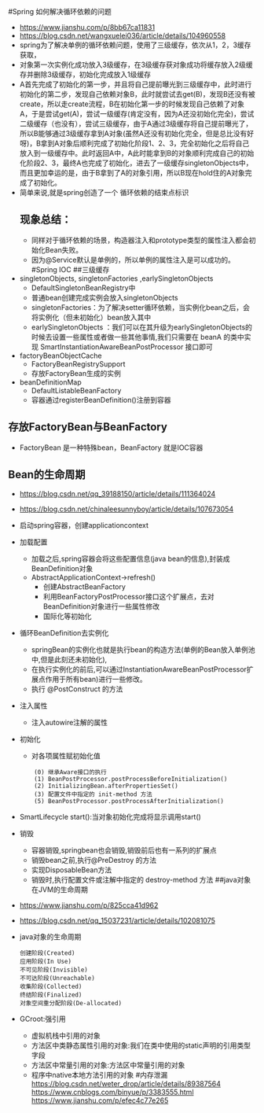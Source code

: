 #Spring 如何解决循环依赖的问题
* https://www.jianshu.com/p/8bb67ca11831
* https://blog.csdn.net/wangxuelei036/article/details/104960558
* spring为了解决单例的循环依赖问题，使用了三级缓存，依次从1，2，3缓存获取，
* 对象第一次实例化成功放入3级缓存，在3级缓存获对象成功将缓存放入2级缓存并删除3级缓存，初始化完成放入1级缓存
* A首先完成了初始化的第一步，并且将自己提前曝光到三级缓存中，此时进行初始化的第二步，发现自己依赖对象B，此时就尝试去get(B)，发现B还没有被create，所以走create流程，B在初始化第一步的时候发现自己依赖了对象A，于是尝试get(A)，尝试一级缓存(肯定没有，因为A还没初始化完全)，尝试二级缓存（也没有），尝试三级缓存，由于A通过3级缓存将自己提前曝光了，所以B能够通过3级缓存拿到A对象(虽然A还没有初始化完全，但是总比没有好呀)，B拿到A对象后顺利完成了初始化阶段1、2、3，完全初始化之后将自己放入到一级缓存中。此时返回A中，A此时能拿到B的对象顺利完成自己的初始化阶段2、3，最终A也完成了初始化，进去了一级缓存singletonObjects中，而且更加幸运的是，由于B拿到了A的对象引用，所以B现在hold住的A对象完成了初始化。
* 简单来说,就是spring创造了一个 循环依赖的结束点标识
    ## 现象总结：
    * 同样对于循环依赖的场景，构造器注入和prototype类型的属性注入都会初始化Bean失败。
    * 因为@Service默认是单例的，所以单例的属性注入是可以成功的。
#Spring IOC
##三级缓存
* singletonObjects, singletonFactories ,earlySingletonObjects
    * DefaultSingletonBeanRegistry中
    * 普通bean创建完成实例会放入singletonObjects
    * singletonFactories：为了解决setter循环依赖，当实例化bean之后，会将实例化（但未初始化）bean放入其中
    * earlySingletonObjects ：我们可以在其升级为earlySingletonObjects的时候去设置一些属性或者做一些其他事情,我们只需要在 beanA 的类中实现 SmartInstantiationAwareBeanPostProcessor 接口即可
* factoryBeanObjectCache
    * FactoryBeanRegistrySupport
    * 存放FactoryBean生成的实例
* beanDefinitionMap
    * DefaultListableBeanFactory
    * 容器通过registerBeanDefinition()注册到容器    
## 存放FactoryBean与BeanFactory   
* FactoryBean 是一种特殊bean，BeanFactory 就是IOC容器
## Bean的生命周期
* https://blog.csdn.net/qq_39188150/article/details/111364024
* https://blog.csdn.net/chinaleesunnyboy/article/details/107673054
* 启动spring容器，创建applicationcontext
* 加载配置
    * 加载之后,spring容器会将这些配置信息(java bean的信息),封装成BeanDefinition对象
    * AbstractApplicationContext->refresh()
        * 创建AbstractBeanFactory
        * 利用BeanFactoryPostProcessor接口这个扩展点，去对BeanDefinition对象进行一些属性修改
        * 国际化等初始化
* 循环BeanDefinition去实例化
    * springBean的实例化也就是执行bean的构造方法(单例的Bean放入单例池中,但是此刻还未初始化),
    * 在执行实例化的前后,可以通过InstantiationAwareBeanPostProcessor扩展点作用于所有bean)进行一些修改。
    * 执行 @PostConstruct 的方法
* 注入属性
    * 注入autowire注解的属性
* 初始化
    * 对各项属性赋初始化值
    ````  
        (0) 继承Aware接口的执行
        (1) BeanPostProcessor.postProcessBeforeInitialization()
        (2) InitializingBean.afterPropertiesSet()
        (3) 配置文件中指定的 init-method 方法
        (5) BeanPostProcessor.postProcessAfterInitialization()     	   
    ````
* SmartLifecycle start():当对象初始化完成将显示调用start()
    
* 销毁
    * 容器销毁,springbean也会销毁,销毁前后也有一系列的扩展点
    * 销毁bean之前,执行@PreDestroy 的方法
    * 实现DisposableBean方法 
    * 销毁时,执行配置文件或注解中指定的 destroy-method 方法
##java对象在JVM的生命周期
* https://www.jianshu.com/p/825cca41d962
* https://blog.csdn.net/qq_15037231/article/details/102081075
* java对象的生命周期
    ````
    创建阶段(Created)
    应用阶段(In Use)
    不可见阶段(Invisible)
    不可达阶段(Unreachable)
    收集阶段(Collected)
    终结阶段(Finalized)
    对象空间重分配阶段(De-allocated)
    ````
* GCroot:强引用
    * 虚拟机栈中引用的对象
    * 方法区中类静态属性引用的对象:我们在类中使用的static声明的引用类型字段
    * 方法区中常量引用的对象:方法区中常量引用的对象
    * 程序中native本地方法引用的对象
#内存泄漏
https://blog.csdn.net/weter_drop/article/details/89387564
https://www.cnblogs.com/binyue/p/3383555.html
https://www.jianshu.com/p/efec4c77e265